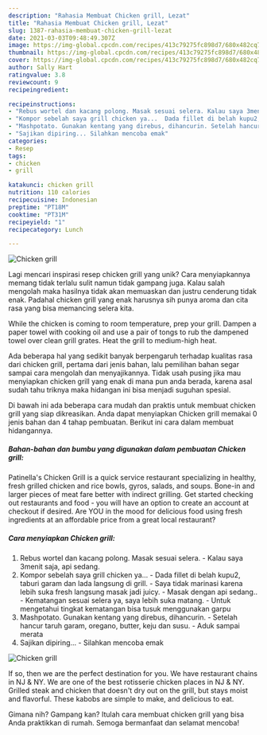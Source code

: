 ```yaml
---
description: "Rahasia Membuat Chicken grill, Lezat"
title: "Rahasia Membuat Chicken grill, Lezat"
slug: 1387-rahasia-membuat-chicken-grill-lezat
date: 2021-03-03T09:48:49.307Z
image: https://img-global.cpcdn.com/recipes/413c79275fc898d7/680x482cq70/chicken-grill-foto-resep-utama.jpg
thumbnail: https://img-global.cpcdn.com/recipes/413c79275fc898d7/680x482cq70/chicken-grill-foto-resep-utama.jpg
cover: https://img-global.cpcdn.com/recipes/413c79275fc898d7/680x482cq70/chicken-grill-foto-resep-utama.jpg
author: Sally Hart
ratingvalue: 3.8
reviewcount: 9
recipeingredient:

recipeinstructions:
- "Rebus wortel dan kacang polong. Masak sesuai selera. Kalau saya 3menit saja, api sedang."
- "Kompor sebelah saya grill chicken ya...  Dada fillet di belah kupu2, taburi garam dan lada langsung di grill.  Saya tidak marinasi karena lebih suka fresh langsung masak jadi juicy. Masak dengan api sedang.. Kematangan sesuai selera ya, saya lebih suka matang.  Untuk mengetahui tingkat kematangan bisa tusuk menggunakan garpu"
- "Mashpotato. Gunakan kentang yang direbus, dihancurin. Setelah hancur taruh garam, oregano, butter, keju dan susu. Aduk sampai merata"
- "Sajikan dipiring... Silahkan mencoba emak"
categories:
- Resep
tags:
- chicken
- grill

katakunci: chicken grill 
nutrition: 110 calories
recipecuisine: Indonesian
preptime: "PT18M"
cooktime: "PT31M"
recipeyield: "1"
recipecategory: Lunch

---
```



![Chicken grill](https://img-global.cpcdn.com/recipes/413c79275fc898d7/680x482cq70/chicken-grill-foto-resep-utama.jpg)

Lagi mencari inspirasi resep chicken grill yang unik? Cara menyiapkannya memang tidak terlalu sulit namun tidak gampang juga. Kalau salah mengolah maka hasilnya tidak akan memuaskan dan justru cenderung tidak enak. Padahal chicken grill yang enak harusnya sih punya aroma dan cita rasa yang bisa memancing selera kita.

While the chicken is coming to room temperature, prep your grill. Dampen a paper towel with cooking oil and use a pair of tongs to rub the dampened towel over clean grill grates. Heat the grill to medium-high heat.

Ada beberapa hal yang sedikit banyak berpengaruh terhadap kualitas rasa dari chicken grill, pertama dari jenis bahan, lalu pemilihan bahan segar sampai cara mengolah dan menyajikannya. Tidak usah pusing jika mau menyiapkan chicken grill yang enak di mana pun anda berada, karena asal sudah tahu triknya maka hidangan ini bisa menjadi suguhan spesial.


Di bawah ini ada beberapa cara mudah dan praktis untuk membuat chicken grill yang siap dikreasikan. Anda dapat menyiapkan Chicken grill memakai 0 jenis bahan dan 4 tahap pembuatan. Berikut ini cara dalam membuat hidangannya.

<!--inarticleads1-->

##### Bahan-bahan dan bumbu yang digunakan dalam pembuatan Chicken grill:



Patinella&#39;s Chicken Grill is a quick service restaurant specializing in healthy, fresh grilled chicken and rice bowls, gyros, salads, and soups. Bone-in and larger pieces of meat fare better with indirect grilling. Get started checking out restaurants and food - you will have an option to create an account at checkout if desired. Are YOU in the mood for delicious food using fresh ingredients at an affordable price from a great local restaurant? 

<!--inarticleads2-->

##### Cara menyiapkan Chicken grill:

1. Rebus wortel dan kacang polong. Masak sesuai selera. - Kalau saya 3menit saja, api sedang.
1. Kompor sebelah saya grill chicken ya...  - Dada fillet di belah kupu2, taburi garam dan lada langsung di grill.  - Saya tidak marinasi karena lebih suka fresh langsung masak jadi juicy. - Masak dengan api sedang.. - Kematangan sesuai selera ya, saya lebih suka matang.  - Untuk mengetahui tingkat kematangan bisa tusuk menggunakan garpu
1. Mashpotato. Gunakan kentang yang direbus, dihancurin. - Setelah hancur taruh garam, oregano, butter, keju dan susu. - Aduk sampai merata
1. Sajikan dipiring... - Silahkan mencoba emak
<img src="//assets-global.cpcdn.com/assets/icons/button_play-2c75c40dde080a61004c1f40b05d8f140eaff45d7e9e6481dc71c63d2e7c4909.png" alt="Chicken grill">

If so, then we are the perfect destination for you. We have restaurant chains in NJ &amp; NY. We are one of the best rotisserie chicken places in NJ &amp; NY. Grilled steak and chicken that doesn&#39;t dry out on the grill, but stays moist and flavorful. These kabobs are simple to make, and delicious to eat. 

Gimana nih? Gampang kan? Itulah cara membuat chicken grill yang bisa Anda praktikkan di rumah. Semoga bermanfaat dan selamat mencoba!
